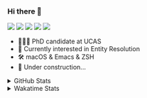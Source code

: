 ### Hi there 👋

[![](https://img.shields.io/badge/-Email-325180?logo=maildotru&logoColor=white&style=flat-square)](mailto:hi@wang.tianshu.me)
[![](https://img.shields.io/badge/-GitHub-black?logo=GitHub&style=flat-square)](https://github.com/tshu-w)
[![](https://img.shields.io/badge/-Telegram-26a5e4?labelColor=fafafa&logo=telegram&style=flat-square)](https://t.me/tshu_w) 
[![](https://img.shields.io/badge/-Twitter-1da1f2?logo=Twitter&logoColor=white&style=flat-square)](https://twitter.com/tshu_w)
[![](https://komarev.com/ghpvc/?username=tshu-w&color=blueviolet&style=flat-square)]()



- 🧑🏻‍🎓 PhD candidate at UCAS
- 🔭 Currently interested in Entity Resolution
- 🛠 macOS & Emacs & ZSH
- 🚧 Under construction...

<details>

<summary>GitHub Stats</summary>

![Tianshu's GitHub stats](https://github-readme-stats.vercel.app/api?username=tshu-w&show_icons=true&theme=buefy&count_private=true)
  
</details>


<details>
  <summary>Wakatime Stats</summary>

  Currently, files accessed by tramp cannot be tracked by wakatime, see https://github.com/wakatime/wakatime-mode/issues/27
  <br>
  
<!--START_SECTION:waka-->
![Code Time](http://img.shields.io/badge/Code%20Time-5%2C959%20hrs%2053%20mins-blue)

**I'm an Early 🐤** 

```text
🌞 Morning    70 commits     ████░░░░░░░░░░░░░░░░░░░░░   16.2% 
🌆 Daytime    204 commits    ███████████░░░░░░░░░░░░░░   47.22% 
🌃 Evening    151 commits    ████████░░░░░░░░░░░░░░░░░   34.95% 
🌙 Night      7 commits      ░░░░░░░░░░░░░░░░░░░░░░░░░   1.62%

```
📅 **I'm Most Productive on Tuesday** 

```text
Monday       64 commits     ███░░░░░░░░░░░░░░░░░░░░░░   14.81% 
Tuesday      154 commits    █████████░░░░░░░░░░░░░░░░   35.65% 
Wednesday    52 commits     ███░░░░░░░░░░░░░░░░░░░░░░   12.04% 
Thursday     31 commits     █░░░░░░░░░░░░░░░░░░░░░░░░   7.18% 
Friday       52 commits     ███░░░░░░░░░░░░░░░░░░░░░░   12.04% 
Saturday     55 commits     ███░░░░░░░░░░░░░░░░░░░░░░   12.73% 
Sunday       24 commits     █░░░░░░░░░░░░░░░░░░░░░░░░   5.56%

```


📊 **This Week I Spent My Time On** 

```text
💬 Programming Languages: 
sh                       19 hrs 3 mins       █████████████████████████   100.0%

🔥 Editors: 
Zsh                      19 hrs 3 mins       █████████████████████████   100.0%

🐱‍💻 Projects: 
universal-blocker        10 hrs 29 mins      █████████████░░░░░░░░░░░░   55.01% 
Terminal                 6 hrs 44 mins       ████████░░░░░░░░░░░░░░░░░   35.35% 
Dash-User-Contributions  1 hr 17 mins        █░░░░░░░░░░░░░░░░░░░░░░░░   6.76% 
lightning                17 mins             ░░░░░░░░░░░░░░░░░░░░░░░░░   1.53% 
lightning-template       12 mins             ░░░░░░░░░░░░░░░░░░░░░░░░░   1.12%

💻 Operating System: 
Linux                    11 hrs 38 mins      ███████████████░░░░░░░░░░   61.07% 
Mac                      7 hrs 25 mins       █████████░░░░░░░░░░░░░░░░   38.93%

```

**I Mostly Code in Python** 

```text
Python                   11 repos            ████████████░░░░░░░░░░░░░   50.0% 
HTML                     2 repos             ██░░░░░░░░░░░░░░░░░░░░░░░   9.09% 
Emacs Lisp               2 repos             ██░░░░░░░░░░░░░░░░░░░░░░░   9.09% 
JavaScript               2 repos             ██░░░░░░░░░░░░░░░░░░░░░░░   9.09% 
TeX                      2 repos             ██░░░░░░░░░░░░░░░░░░░░░░░   9.09%

```



 Last Updated on 11/09/2022 08:07:03 UTC
<!--END_SECTION:waka-->
</details>
